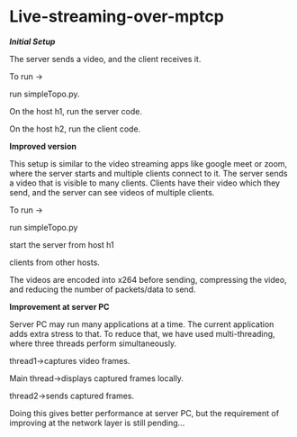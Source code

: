 # Live-streaming-over-mptcp
 
***Initial Setup***
 
The server sends a video, and the client receives it.

To run -> 

run simpleTopo.py. 

On the host h1, run the server code. 

On the host h2, run the client code.

 
**Improved version**
 
This setup is similar to the video streaming apps like google meet or zoom, where the server starts and multiple clients connect to it. The server sends a video that is visible to many clients. Clients have their video which they send, and the server can see videos of multiple clients.
 
To run -> 

run simpleTopo.py

start the server from host h1

clients from other hosts.

 
The videos are encoded into x264 before sending, compressing the video, and reducing the number of packets/data to send.
 
**Improvement at server PC**
 
Server PC may run many applications at a time. The current application adds extra stress to that. To reduce that, we have used multi-threading, where three threads perform simultaneously.
 
thread1->captures video frames.
 
Main thread->displays captured frames locally.
 
thread2->sends captured frames.
 
Doing this gives better performance at server PC, but the requirement of improving at the network layer is still pending...
